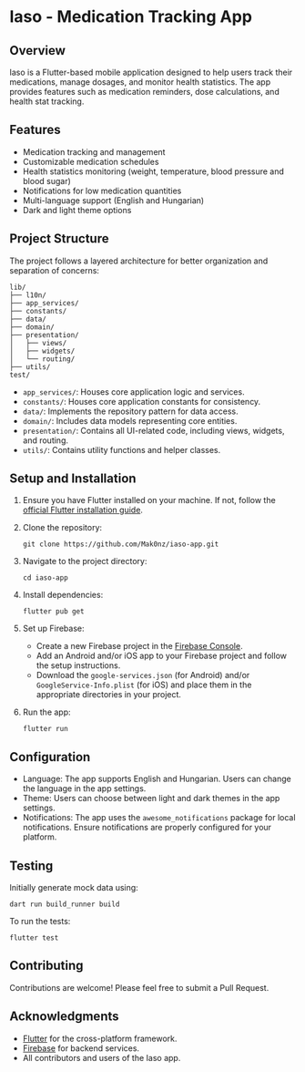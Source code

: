 # Iaso - Medication Tracking App

## Overview

Iaso is a Flutter-based mobile application designed to help users track their medications, manage dosages, and monitor health statistics. The app provides features such as medication reminders, dose calculations, and health stat tracking.

## Features

- Medication tracking and management
- Customizable medication schedules
- Health statistics monitoring (weight, temperature, blood pressure and blood sugar)
- Notifications for low medication quantities
- Multi-language support (English and Hungarian)
- Dark and light theme options

## Project Structure

The project follows a layered architecture for better organization and separation of concerns:

```
lib/
├── l10n/
├── app_services/
├── constants/
├── data/
├── domain/
├── presentation/
│   ├── views/
│   ├── widgets/
│   └── routing/
├── utils/
test/
```

- `app_services/`: Houses core application logic and services.
- `constants/`: Houses core application constants for consistency.
- `data/`: Implements the repository pattern for data access.
- `domain/`: Includes data models representing core entities.
- `presentation/`: Contains all UI-related code, including views, widgets, and routing.
- `utils/`: Contains utility functions and helper classes.

## Setup and Installation

1. Ensure you have Flutter installed on your machine. If not, follow the [official Flutter installation guide](https://flutter.dev/docs/get-started/install).

2. Clone the repository:

   ```
   git clone https://github.com/Mak0nz/iaso-app.git
   ```

3. Navigate to the project directory:

   ```
   cd iaso-app
   ```

4. Install dependencies:

   ```
   flutter pub get
   ```

5. Set up Firebase:

   - Create a new Firebase project in the [Firebase Console](https://console.firebase.google.com/).
   - Add an Android and/or iOS app to your Firebase project and follow the setup instructions.
   - Download the `google-services.json` (for Android) and/or `GoogleService-Info.plist` (for iOS) and place them in the appropriate directories in your project.

6. Run the app:
   ```
   flutter run
   ```

## Configuration

- Language: The app supports English and Hungarian. Users can change the language in the app settings.
- Theme: Users can choose between light and dark themes in the app settings.
- Notifications: The app uses the `awesome_notifications` package for local notifications. Ensure notifications are properly configured for your platform.

## Testing

Initially generate mock data using:

```
dart run build_runner build
```

To run the tests:

```
flutter test
```

## Contributing

Contributions are welcome! Please feel free to submit a Pull Request.

## Acknowledgments

- [Flutter](https://flutter.dev/) for the cross-platform framework.
- [Firebase](https://firebase.google.com/) for backend services.
- All contributors and users of the Iaso app.
